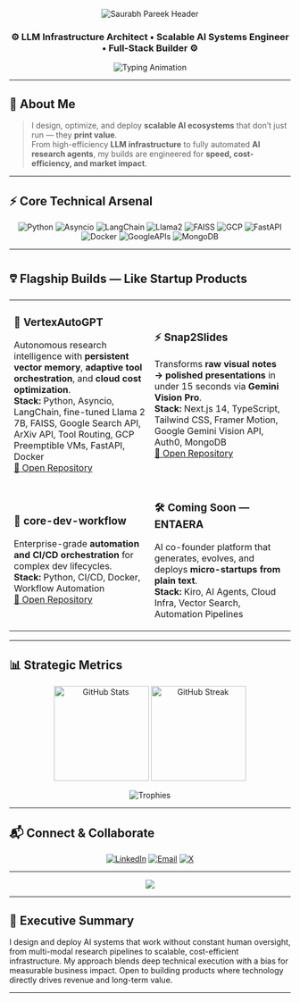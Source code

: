 <!-- ======= 🜵 Cinematic VC-Grade GitHub Profile ======= -->

<!-- Hero Banner -->
<p align="center">
  <img src="https://capsule-render.vercel.app/api?type=waving&color=FFD700&height=200&section=header&text=Saurabh%20Pareek&fontSize=50&fontColor=000000&animation=fadeIn&fontAlignY=35" alt="Saurabh Pareek Header">
</p>

<h3 align="center">
⚙️ LLM Infrastructure Architect • Scalable AI Systems Engineer • Full-Stack Builder ⚙️
</h3>

<p align="center">
  <img src="https://readme-typing-svg.herokuapp.com?font=JetBrains+Mono&size=20&pause=1000&color=FFD700&center=true&vCenter=true&width=780&lines=Architecting+AI+That+Prints+Money;Precision+MLOps+%26+Vector+Search+Specialist;High-Efficiency+LLM+Infrastructure;Zero-Friction+Product+Execution" alt="Typing Animation">
</p>

---

## 🚀 About Me
> I design, optimize, and deploy **scalable AI ecosystems** that don’t just run — they **print value**.  
> From high-efficiency **LLM infrastructure** to fully automated **AI research agents**, my builds are engineered for **speed, cost-efficiency, and market impact**.

---

## ⚡ Core Technical Arsenal
<p align="center">
<img alt="Python" src="https://img.shields.io/badge/Python-000000?style=for-the-badge&logo=python&logoColor=FFD700">
<img alt="Asyncio" src="https://img.shields.io/badge/Asyncio-000000?style=for-the-badge&logoColor=white">
<img alt="LangChain" src="https://img.shields.io/badge/LangChain-000000?style=for-the-badge&logoColor=white">
<img alt="Llama2" src="https://img.shields.io/badge/Llama2-000000?style=for-the-badge">
<img alt="FAISS" src="https://img.shields.io/badge/FAISS-000000?style=for-the-badge">
<img alt="GCP" src="https://img.shields.io/badge/GCP-000000?style=for-the-badge&logo=googlecloud&logoColor=white">
<img alt="FastAPI" src="https://img.shields.io/badge/FastAPI-000000?style=for-the-badge&logo=fastapi&logoColor=FFD700">
<img alt="Docker" src="https://img.shields.io/badge/Docker-000000?style=for-the-badge&logo=docker&logoColor=white">
<img alt="GoogleAPIs" src="https://img.shields.io/badge/Google%20APIs-000000?style=for-the-badge">
<img alt="MongoDB" src="https://img.shields.io/badge/MongoDB-000000?style=for-the-badge&logo=mongodb&logoColor=FFD700">
</p>

---

## 🜵 Flagship Builds — Like Startup Products
<table>
<tr>
<td width="50%">
  
### 🧠 VertexAutoGPT  
Autonomous research intelligence with **persistent vector memory**, **adaptive tool orchestration**, and **cloud cost optimization**.  
**Stack:** Python, Asyncio, LangChain, fine-tuned Llama 2 7B, FAISS, Google Search API, ArXiv API, Tool Routing, GCP Preemptible VMs, FastAPI, Docker  
[🔗 Open Repository](https://github.com/SaurabhCodesAI/VertexAutoGPT)  

</td>
<td width="50%">
  
### ⚡ Snap2Slides  
Transforms **raw visual notes → polished presentations** in under 15 seconds via **Gemini Vision Pro**.  
**Stack:** Next.js 14, TypeScript, Tailwind CSS, Framer Motion, Google Gemini Vision API, Auth0, MongoDB  
[🔗 Open Repository](https://github.com/SaurabhCodesAI/Snap2Slides)  

</td>
</tr>
<tr>
<td width="50%">
  
### 🔄 core-dev-workflow  
Enterprise-grade **automation and CI/CD orchestration** for complex dev lifecycles.  
**Stack:** Python, CI/CD, Docker, Workflow Automation  
[🔗 Open Repository](https://github.com/SaurabhCodesAI/core-dev-workflow)  

</td>
<td width="50%">
  
### 🛠 Coming Soon — ENTAERA  
AI co-founder platform that generates, evolves, and deploys **micro-startups from plain text**.  
**Stack:** Kiro, AI Agents, Cloud Infra, Vector Search, Automation Pipelines  

</td>
</tr>
</table>

---

## 📊 Strategic Metrics
<p align="center">
<img src="https://github-readme-stats.vercel.app/api?username=SaurabhCodesAI&show_icons=true&theme=highcontrast&count_private=true&hide_border=true&title_color=FFD700&icon_color=FFD700&text_color=ffffff&bg_color=000000" height="170" alt="GitHub Stats">
<img src="https://github-readme-streak-stats.herokuapp.com/?user=SaurabhCodesAI&theme=highcontrast&hide_border=true&ring=FFD700&fire=FFD700&currStreakLabel=FFD700" height="170" alt="GitHub Streak">
</p>
<p align="center">
<img src="https://github-profile-trophy.vercel.app/?username=SaurabhCodesAI&theme=algolia&margin-w=5&margin-h=5&column=4&no-bg=true&no-frame=true" alt="Trophies">
</p>

---

## 📬 Connect & Collaborate
<p align="center">
  <a href="https://www.linkedin.com/in/saurabh-pareek-5b1702331" target="_blank"><img alt="LinkedIn" src="https://img.shields.io/badge/LinkedIn-000000?style=for-the-badge&logo=linkedin&logoColor=FFD700"/></a>
  <a href="mailto:saurabhpareek228@gmail.com"><img alt="Email" src="https://img.shields.io/badge/Email-000000?style=for-the-badge&logo=gmail&logoColor=FFD700"/></a>
  <a href="https://x.com/Saurabh784088" target="_blank"><img alt="X" src="https://img.shields.io/badge/X-000000?style=for-the-badge&logo=twitter&logoColor=FFD700"/></a>
</p>

---

<p align="center">
  <img src="https://capsule-render.vercel.app/api?type=waving&color=FFD700&height=120&section=footer"/>
</p>


---

## 🧭 Executive Summary
I design and deploy AI systems that work without constant human oversight, from multi-modal research pipelines to scalable, cost-efficient infrastructure. My approach blends deep technical execution with a bias for measurable business impact. Open to building products where technology directly drives revenue and long-term value.

---

<!-- ======= End README ======= -->

